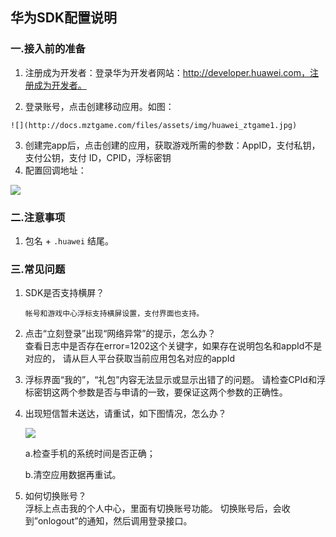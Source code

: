  ## 华为SDK配置说明

 ###  一.接入前的准备

  1. 注册成为开发者：登录华为开发者网站：http://developer.huawei.com，注册成为开发者。

  2. 登录账号，点击创建移动应用。如图：

    ![](http://docs.mztgame.com/files/assets/img/huawei_ztgame1.jpg)

  3. 创建完app后，点击创建的应用，获取游戏所需的参数：AppID，支付私钥，支付公钥，支付 ID，CPID，浮标密钥
  4.  配置回调地址：

  ![](http://docs.mztgame.com/files/assets/img/huawei_ztgame3.png)

### 二.注意事项

  1.  包名 +  `.huawei`  结尾。


### 三.常见问题

   1. SDK是否支持横屏？

          帐号和游戏中心浮标支持横屏设置，支付界面也支持。

   2. 点击“立刻登录”出现“网络异常”的提示，怎么办？        
          查看日志中是否存在error=1202这个关键字，如果存在说明包名和appId不是对应的，
          请从巨人平台获取当前应用包名对应的appId

   3. 浮标界面“我的”，“礼包”内容无法显示或显示出错了的问题。
          请检查CPId和浮标密钥这两个参数是否与申请的一致，要保证这两个参数的正确性。

   4. 出现短信暂未送达，请重试，如下图情况，怎么办？        

      ![](http://docs.mztgame.com/files/assets/img/huawei-ztgame5)

      a.检查手机的系统时间是否正确；

      b.清空应用数据再重试。

   5. 如何切换账号？    
            浮标上点击我的个人中心，里面有切换账号功能。
            切换账号后，会收到”onlogout”的通知，然后调用登录接口。
